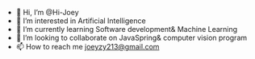 - 👋 Hi, I’m @Hi-Joey
- 👀 I’m interested in Artificial Intelligence
- 🌱 I’m currently learning Software development& Machine Learning
- 💞️ I’m looking to collaborate on JavaSpring& computer vision program
- 📫 How to reach me joeyzy213@gmail.com

<!---
Hi-Joey/Hi-Joey is a ✨ special ✨ repository because its `README.md` (this file) appears on your GitHub profile.
You can click the Preview link to take a look at your changes.
--->
